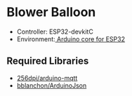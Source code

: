 # Blower Balloon

- Controller: ESP32-devkitC
- Environment:[ Arduino core for ESP32](https://github.com/espressif/arduino-esp32)

## Required Libraries
- [256dpi/arduino-mqtt](https://www.arduinolibraries.info/libraries/mqtt)
- [bblanchon/ArduinoJson](https://www.arduinolibraries.info/libraries/arduino-json)
